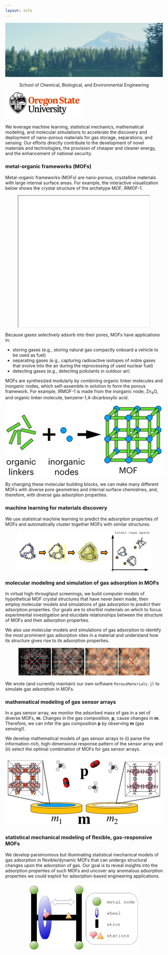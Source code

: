 ```yaml
---
layout: info
---
```


![Burnt Lake](burnt_lake.jpg#banner)

<center>
  School of Chemical, Biological, and Environmental Engineering<br>
</center>

<img src="osu_logo.jpg" alt="" style="width:250px">

We leverage machine learning, statistical mechanics, mathematical modeling, and molecular simulations to accelerate the discovery and deployment of nano-porous materials for gas storage, separations, and sensing. Our efforts directly contribute to the development of novel materials and technologies, the provision of cheaper and cleaner energy, and the enhancement of national security.

### metal-organic frameworks (MOFs)

Metal-organic frameworks (MOFs) are nano-porous, crystalline materials with large internal surface areas. 
For example, the interactive visualization below shows the crystal structure of the archetype MOF, IRMOF-1.

<p align="center">
<iframe src="irmof-1.html" width="420px" height="420px" align="middle"></iframe>
</p>

Because gases selectively adsorb into their pores, MOFs have applications in:
* storing gases (e.g., storing natural gas compactly onboard a vehicle to be used as fuel)
* separating gases (e.g., capturing radioactive isotopes of noble gases that evolve into the air during the reprocessing of used nuclear fuel)
* detecting gases (e.g., detecting pollutants in outdoor air)

MOFs are synthesized modularly by combining organic linker molecules and inorganic nodes, which self-assemble in solution to form the porous framework. For example, IRMOF-1 is made from the inorganic node, Zn$_4$O, and organic linker molecule, benzene-1,4-dicarboxylic acid.

![mofs](mof_schematic.png#three_fourths_width)

By changing these molecular building blocks, we can make many different MOFs with diverse pore geometries and internal surface chemistries, and, therefore, with diverse gas adsorption properties.

### machine learning for materials discovery

We use statistical machine learning to predict the adsorption properties of MOFs and automatically cluster together MOFs with similar structures.

<figure>
    <center>
    <img src="images/eigencages.jpeg" width="550" class="responsive">
    </center>
</figure>

### molecular modeling and simulation of gas adsorption in MOFs

In virtual high-throughput screenings, we 
build computer models of hypothetical MOF crystal structures that have never been made, then 
employ molecular models and simulations of gas adsorption to predict their adsorption properties. 
Our goals are to shortlist materials on which to focus experimental investigation and elucidate relationships between the structure of MOFs and their adsorption properties. 

We also use molecular models and simulations of gas adsorption to identify the most prominent gas adsorption sites in a material and understand how its structure gives rise to its adsorption properties.

<figure>
    <center>
    <img src="images/cages_filling_with_gas.png" width="650" class="responsive">
    </center>
</figure>

We wrote (and currently maintain) our own software `PorousMaterials.jl` to simulate gas adsorption in MOFs.

### mathematical modeling of gas sensor arrays

In a gas sensor array, we monitor the adsorbed mass of gas in a set of diverse MOFs, $\mathbf{m}$. 
Changes in the gas composition, $\mathbf{p}$, cause changes in $\mathbf{m}$.
Therefore, we can infer the gas composition $\mathbf{p}$ by observing $\mathbf{m}$ (gas sensing!).

We develop mathematical models of gas sensor arrays to 
(i) parse the information-rich, high-dimensional response pattern of the sensor array and 
(ii) select the optimal combination of MOFs for gas sensor arrays. 

![mofs](sensor_array.png#three_fourths_width)

### statistical mechanical modeling of flexible, gas-responsive MOFs

We develop parsimonious but illuminating statistical mechanical models of gas adsorption in flexible/dynamic MOFs that can undergo structural changes upon the adsorption of gas. 
Our goal is to reveal insights into the adsorption properties of such MOFs and uncover any anomalous adsorption properties we could exploit for adsorption-based engineering applications.

<figure>
    <center>
    <img src="images/pubs/morf_drawing_v_simple.png" width="350" class="responsive">
    </center>
</figure>
